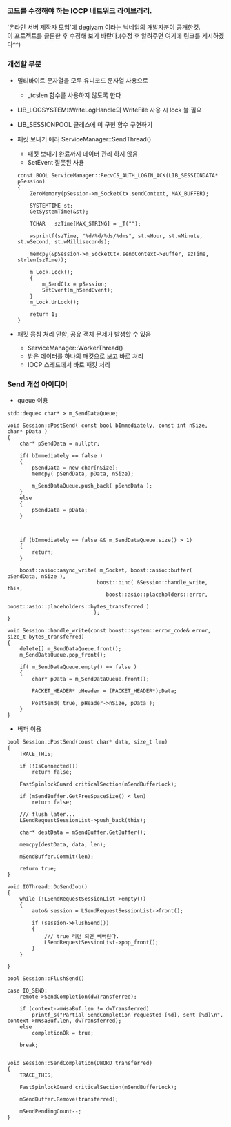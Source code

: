 ### 코드를 수정해야 하는 IOCP 네트워크 라이브러리.
'온라인 서버 제작자 모임'에 degiyam 이라는 닉네임의 개발자분이 공개한것.
<br>
이 프로젝트를 클론한 후 수정해 보기 바란다.(수정 후 알려주면 여기에 링크를 게시하겠다^^)

### 개선할 부분
- 멀티바이트 문자열을 모두 유니코드 문자열 사용으로
    - _tcslen 함수를 사용하지 않도록 한다
- LIB_LOGSYSTEM::WriteLogHandle의 WriteFile 사용 시 lock 불 필요
- LIB_SESSIONPOOL 클래스에 미 구현 함수 구현하기
- 패킷 보내기 에러 ServiceManager::SendThread()
    - 패킷 보내기 완료까지 데이터 관리 하지 않음
    - SetEvent 잘못된 사용
	```
	const BOOL ServiceManager::RecvCS_AUTH_LOGIN_ACK(LIB_SESSIONDATA* pSession)
	{
		ZeroMemory(pSession->m_SocketCtx.sendContext, MAX_BUFFER);

		SYSTEMTIME st;
		GetSystemTime(&st);

		TCHAR	szTime[MAX_STRING] = _T("");

		wsprintf(szTime, "%d/%d/%ds/%dms", st.wHour, st.wMinute, st.wSecond, st.wMilliseconds);

		memcpy(&pSession->m_SocketCtx.sendContext->Buffer, szTime, strlen(szTime));

		m_Lock.Lock();
		{
			m_SendCtx = pSession;
			SetEvent(m_hSendEvent);
		}
		m_Lock.UnLock();

		return 1;
	}
	```

- 패킷 뭉침 처리 안함, 공유 객체 문제가 발생할 수 있음
    - ServiceManager::WorkerThread()
    - 받은 데이터를 하나의 패킷으로 보고 바로 처리
    - IOCP 스레드에서 바로 패킷 처리


### Send 개선 아이디어
- queue 이용

```
std::deque< char* > m_SendDataQueue;

void Session::PostSend( const bool bImmediately, const int nSize, char* pData )
{
	char* pSendData = nullptr;

	if( bImmediately == false )
	{
		pSendData = new char[nSize];
		memcpy( pSendData, pData, nSize);

		m_SendDataQueue.push_back( pSendData );
	}
	else
	{
		pSendData = pData;
	}



	if (bImmediately == false && m_SendDataQueue.size() > 1)
	{
		return;
	}

	boost::asio::async_write( m_Socket, boost::asio::buffer( pSendData, nSize ),
							 boost::bind( &Session::handle_write, this,
								boost::asio::placeholders::error,
								boost::asio::placeholders::bytes_transferred )
							);
}

void Session::handle_write(const boost::system::error_code& error, size_t bytes_transferred)
{
	delete[] m_SendDataQueue.front();
	m_SendDataQueue.pop_front();

	if( m_SendDataQueue.empty() == false )
	{
		char* pData = m_SendDataQueue.front();

		PACKET_HEADER* pHeader = (PACKET_HEADER*)pData;

		PostSend( true, pHeader->nSize, pData );
	}
}
```
- 버퍼 이용

```
bool Session::PostSend(const char* data, size_t len)
{
	TRACE_THIS;

	if (!IsConnected())
		return false;

	FastSpinlockGuard criticalSection(mSendBufferLock);

	if (mSendBuffer.GetFreeSpaceSize() < len)
		return false;

	/// flush later...
	LSendRequestSessionList->push_back(this);

	char* destData = mSendBuffer.GetBuffer();

	memcpy(destData, data, len);

	mSendBuffer.Commit(len);

	return true;
}

void IOThread::DoSendJob()
{
	while (!LSendRequestSessionList->empty())
	{
		auto& session = LSendRequestSessionList->front();

		if (session->FlushSend())
		{
			/// true 리턴 되면 빼버린다.
			LSendRequestSessionList->pop_front();
		}
	}

}

bool Session::FlushSend()

case IO_SEND:
	remote->SendCompletion(dwTransferred);

	if (context->mWsaBuf.len != dwTransferred)
		printf_s("Partial SendCompletion requested [%d], sent [%d]\n", context->mWsaBuf.len, dwTransferred);
	else
		completionOk = true;

	break;


void Session::SendCompletion(DWORD transferred)
{
	TRACE_THIS;

	FastSpinlockGuard criticalSection(mSendBufferLock);

	mSendBuffer.Remove(transferred);

	mSendPendingCount--;
}
```

